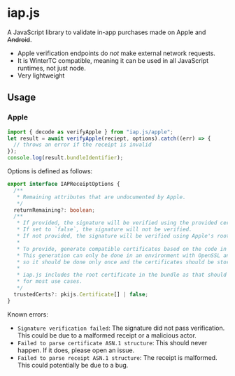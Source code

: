 # iap.js

A JavaScript library to validate in-app purchases made on Apple and ~~Android~~.

- Apple verification endpoints do _not_ make external network requests.
- It is WinterTC compatible, meaning it can be used in all JavaScript runtimes, not just node.
- Very lightweight

## Usage

### Apple

```javascript
import { decode as verifyApple } from "iap.js/apple";
let result = await verifyApple(reciept, options).catch((err) => {
  // throws an error if the receipt is invalid
});
console.log(result.bundleIdentifier);
```

Options is defined as follows:

```typescript
export interface IAPReceiptOptions {
  /**
   * Remaining attributes that are undocumented by Apple.
   */
  returnRemaining?: boolean;
  /**
   * If provided, the signature will be verified using the provided certificates.
   * If set to `false`, the signature will not be verified.
   * If not provided, the signature will be verified using Apple's root certificate.
   *
   * To provide, generate compatible certificates based on the code in `pem.ts`
   * This generation can only be done in an environment with OpenSSL and `exec`,
   * so it should be done only once and the certificates should be stored.
   *
   * iap.js includes the root certificate in the bundle as that should be sufficient
   * for most use cases.
   */
  trustedCerts?: pkijs.Certificate[] | false;
}
```

Known errors:

- `Signature verification failed`: The signature did not pass verification. This could be due to a malformed receipt or a malicious actor.
- `Failed to parse certificate ASN.1 structure`: This should never happen. If it does, please open an issue.
- `Failed to parse receipt ASN.1 structure`: The receipt is malformed. This could potentially be due to a bug.
